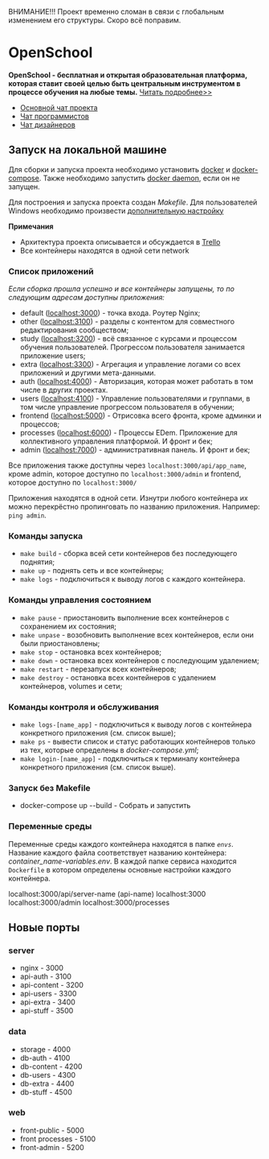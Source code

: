 ВНИМАНИЕ!!! Проект временно сломан в связи с глобальным изменением его структуры. Скоро всё поправим.

# OpenSchool

**OpenSchool - бесплатная и открытая образовательная платформа, которая ставит своей целью быть центральным инструментом в процессе обучения на любые темы.**
[Читать подробнее>>](https://grandcore.org/#/ru/openschool)

- [Основной чат проекта](https://t.me/openschool_chat)
- [Чат программистов](https://t.me/joinchat/CdXoy9PeAjI2NTJh)
- [Чат дизайнеров](https://t.me/joinchat/2JC3zklOvggxN2Jh)

## Запуск на локальной машине

Для сборки и запуска проекта необходимо установить [docker](https://www.docker.com/https://www.docker.com/get-started) и [docker-compose](https://docs.docker.com/compose/install/). Также необходимо запустить [docker daemon](https://docs.docker.com/config/daemon/), если он не запущен.

Для построения и запуска проекта создан _Makefile_. Для пользователей Windows необходимо произвести [дополнительную настройку](https://stackoverflow.com/questions/2532234/how-to-run-a-makefile-in-windows)

**Примечания**

- Архитектура проекта описывается и обсуждается в [Trello](https://trello.com/b/POeLUekC)
- Все контейнеры находятся в одной сети network

### Список приложений

_Если сборка прошла успешно и все контейнеры запущены, то по следующим адресам доступны приложения:_

- default ([localhost:3000](http://localhost:3000)) - точка входа. Роутер Nginx;
- other ([localhost:3100](http://localhost:3100)) - разделы с контентом для совместного редактирования сообществом;
- study ([localhost:3200](http://localhost:3200)) - всё связанное с курсами и процессом обучения пользователей. Прогрессом пользователя занимается приложение users;
- extra ([localhost:3300](http://localhost:3300)) - Агрегация и управление логами со всех приложений и другими мета-данными.
- auth ([localhost:4000](http://localhost:4000)) - Авторизация, которая может работать в том числе в других проектах.
- users ([localhost:4100](http://localhost:4100)) - Управление пользователями и группами, в том числе управление прогрессом пользователя в обучении;
- frontend ([localhost:5000](http://localhost:5000)) - Отрисовка всего фронта, кроме админки и процессов;
- processes ([localhost:6000](http://localhost:6000)) - Процессы EDem. Приложение для коллективного управления платформой. И фронт и бек;
- admin ([localhost:7000](http://localhost:7000)) - административная панель. И фронт и бек;

Все приложения также доступны через `localhost:3000/api/app_name`, кроме admin, которое доступно по `localhost:3000/admin` и frontend, которое доступно по `localhost:3000/`

Приложения находятся в одной сети. Изнутри любого контейнера их можно перекрёстно пропинговать по названию приложения. Например: `ping admin`.

### Команды запуска

- `make build` - сборка всей сети контейнеров без последующего поднятия;
- `make up` - поднять сеть и все контейнеры;
- `make logs` - подключиться к выводу логов с каждого контейнера.

### Команды управления состоянием

- `make pause` - приостановить выполнение всех контейнеров с сохранением их состояния;
- `make unpase` - возобновить выполнение всех контейнеров, если они были приостановлены;
- `make stop` - остановка всех контейнеров;
- `make down` - остановка всех контейнеров с последующим удалением;
- `make restart` - перезапуск всех контейнеров;
- `make destroy` - остановка всех контейнеров с удалением контейнеров, volumes и сети;

### Команды контроля и обслуживания

- `make logs-[name_app]` - подключиться к выводу логов с контейнера конкретного приложения (см. список выше);
- `make ps` - вывести список и статус работающих контейнеров только из тех, которые определены в _docker-compose.yml_;
- `make login-[name_app]` - подключиться к терминалу контейнера конкретного приложения (см. список выше).

### Запуск без Makefile

- docker-compose up --build - Собрать и запустить

### Переменные среды

Переменные среды каждого контейнера находятся в папке _`envs`_. Название каждого файла соответствует названию контейнера: _container_name-variables.env_.
В каждой папке сервиса находится `Dockerfile` в котором определены основные настройки каждого контейнера.

localhost:3000/api/server-name (api-name)
localhost:3000
localhost:3000/admin
localhost:3000/processes

## Новые порты

### server

- nginx - 3000
- api-auth - 3100
- api-content - 3200
- api-users - 3300
- api-extra - 3400
- api-stuff - 3500

### data

- storage - 4000
- db-auth - 4100
- db-content - 4200
- db-users - 4300
- db-extra - 4400
- db-stuff - 4500

### web

- front-public - 5000
- front processes - 5100
- front-admin - 5200
